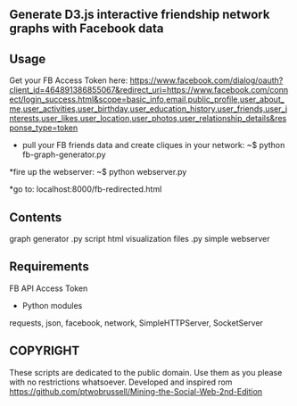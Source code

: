 ## Generate D3.js interactive friendship network graphs with Facebook data

## Usage

Get your FB Access Token here: https://www.facebook.com/dialog/oauth?client_id=464891386855067&redirect_uri=https://www.facebook.com/connect/login_success.html&scope=basic_info,email,public_profile,user_about_me,user_activities,user_birthday,user_education_history,user_friends,user_interests,user_likes,user_location,user_photos,user_relationship_details&response_type=token

* pull your FB friends data and create cliques in your network: ~$ python fb-graph-generator.py

*fire up the webserver: ~$ python webserver.py

*go to: localhost:8000/fb-redirected.html



## Contents
graph generator .py script
html visualization files
.py simple webserver

## Requirements
FB API Access Token

* Python modules

requests, json, facebook, network, SimpleHTTPServer, SocketServer

## COPYRIGHT

These scripts are dedicated to the public domain. Use them as you please with no restrictions whatsoever.
Developed and inspired rom https://github.com/ptwobrussell/Mining-the-Social-Web-2nd-Edition 
